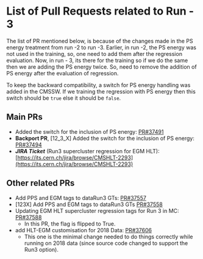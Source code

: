 # List of Pull Requests related to Run - 3

The list of PR mentioned below, is because of the changes made in the PS energy treatment from run -2 to run -3. Earlier, in run -2, the PS energy was not used in the training, so, one need to add them after the regression evaluation. Now, in run - 3, its there for the training so if we do the same then we are adding the PS energy twice. So, need to remove the addition of PS energy after the evaluation of regression.

To keep the backward compatibility, a switch for PS energy handling was added in the CMSSW. If we training the regression with PS energy then this switch should be `true` else it should be `false`.

## Main PRs

- Added the switch for the inclusion of PS energy: [PR#37491](https://github.com/cms-sw/cmssw/pull/37491)
- **Backport PR**, [12_3_X] Added the switch for the inclusion of PS energy: [PR#37494](https://github.com/cms-sw/cmssw/pull/37494)
- ***JIRA Ticket*** (Run3 supercluster regression for EGM HLT): [https://its.cern.ch/jira/browse/CMSHLT-2293](https://its.cern.ch/jira/browse/CMSHLT-2293)

## Other related PRs

- Add PPS and EGM tags to dataRun3 GTs: [PR#37557](https://github.com/cms-sw/cmssw/pull/37557)
- [123X] Add PPS and EGM tags to dataRun3 GTs [PR#37558](https://github.com/cms-sw/cmssw/pull/37558)
- Updating EGM HLT supercluster regression tags for Run 3 in MC: [PR#37588](https://github.com/cms-sw/cmssw/pull/37588)
    - In this PR, the flag is flipped to True.
- add HLT-EGM customisation for 2018 Data: [PR#37606](https://github.com/cms-sw/cmssw/pull/37606)
    - This one is the minimal change needed to do things correctly while running on 2018 data (since source code changed to support the Run3 option).


